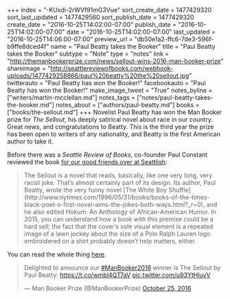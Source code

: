 +++
index = "-KUxdi-2rWVf91mG3Vue"
sort_create_date = 1477429320
sort_last_updated = 1477429560
sort_publish_date = 1477429320
create_date = "2016-10-25T14:02:00-07:00"
publish_date = "2016-10-25T14:02:00-07:00"
date = "2016-10-25T14:02:00-07:00"
last_updated = "2016-10-25T14:06:00-07:00"
preview_url = "db50e1a2-ffc6-7de3-596f-b9ffe8dced4f"
name = "Paul Beatty takes the Booker"
title = "Paul Beatty takes the Booker"
subtype = "Note"
type = "notes"
link = "http://themanbookerprize.com/news/sellout-wins-2016-man-booker-prize"
shareimage = "http://seattlereviewofbooks.com/webhook-uploads/1477429258866/paul%20beatty%20the%20sellout.jpg"
twitterauto = "Paul Beatty has won the Booker!"
facebookauto = "Paul Beatty has won the Booker!"
make_image_tweet = "True"
notes_byline = ["writers/martin-mcclellan.md"]
notes_tags = ["notes/paul-beatty-takes-the-booker.md"]
notes_about = ["authors/paul-beatty.md"]
books = ["books/the-sellout.md"]
+++
Novelist Paul Beatty has won the Man Booker prize for _The Sellout_, his deeply satirical novel about race in our country. Great news, and congratulations to Beatty. This is the third year the prize has been open to writers of any nationality, and Beatty is the first American author to take it. 

Before there was a _Seattle Review of Books_, co-founder Paul Constant reviewed the book [for our good friends over at Seattlish](http://seattlish.com/post/113965563161/that-sounds-cool-race-and-literature-at-the): 

<blockquote>
The Sellout is a novel that reads, basically, like one very long, very racist joke. That’s almost certainly part of its design. Its author, Paul Beatty, wrote the very funny novel [The White Boy Shuffle](http://www.nytimes.com/1996/05/31/books/books-of-the-times-black-poet-s-first-novel-aims-the-jokes-both-ways.html?_r=0), and he also edited Hokum: An Anthology of African-American Humor. In 2015, you can understand how a book with this premise could be a hard sell; the fact that the cover’s sole visual element is a repeated image of a lawn jockey about the size of a Polo Ralph Lauren logo embroidered on a shirt probably doesn’t help matters, either.
</blockquote>

You can read the whole thing [here](http://seattlish.com/post/113965563161/that-sounds-cool-race-and-literature-at-the).

<blockquote class="twitter-tweet" data-lang="en"><p lang="en" dir="ltr">Delighted to announce our <a href="https://twitter.com/hashtag/ManBooker2016?src=hash">#ManBooker2016</a> winner is The Sellout by Paul Beatty: <a href="https://t.co/wmbl4QT7aV">https://t.co/wmbl4QT7aV</a> <a href="https://t.co/u93YtHluvV">pic.twitter.com/u93YtHluvV</a></p>&mdash; Man Booker Prize (@ManBookerPrize) <a href="https://twitter.com/ManBookerPrize/status/791019263398146048">October 25, 2016</a></blockquote>


